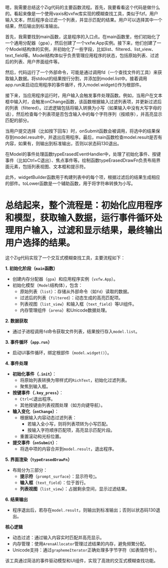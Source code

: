嗯，我需要总结这个Zig代码的主要函数流程。首先，我要看看这个代码是做什么的。看起来像是一个使用vaxis和vxfw库实现的模糊查找工具，类似于fzf。用户输入文本，然后程序会过滤一个列表，并显示匹配的结果。用户可以选择其中一个结果，然后输出到标准输出。

首先，我需要找到main函数，这是程序的入口点。在main函数里，他们初始化了一个通用分配器（gpa），然后创建了一个vxfw.App实例。接下来，他们创建了一个Model结构体的实例，并初始化了一些字段，比如list、filtered、list_view、text_field等。Model结构体似乎负责管理应用程序的状态，包括原始列表、过滤后的列表、用户界面组件等。

然后，代码运行了一个外部命令，可能是通过调用fd（一个查找文件的工具）来获取输入数据。将stdout的结果按行分割，并添加到model.list中。接着调用app.run来启动应用程序的事件循环，传入model.widget()作为根部件。

接下来，当应用程序运行时，用户输入会触发事件处理函数。例如，当用户在文本框中输入时，会触发onChange函数，该函数根据输入过滤列表项，并更新过滤后的列表（filtered）。过滤逻辑包括将输入转换为小写（如果输入中没有大写字母的话），然后检查每个列表项是否包含输入中的每个字符序列（按顺序），并高亮显示匹配的部分。

当用户提交选择（比如按下回车）时，onSubmit函数会被调用，将选中的结果保存到model.result中，并退出应用程序。最后，main函数检查model.result是否有内容，如果有，则输出到标准输出，否则以状态码130退出。

在Model的事件处理函数typeErasedEventHandler中，处理了初始化事件、按键事件（比如Ctrl+C退出）、焦点事件等。绘制函数typeErasedDrawFn负责布局界面元素，包括列表视图、文本框和提示符。

此外，widgetBuilder函数用于构建列表中的每个项，根据过滤后的结果生成相应的部件。toLower函数是一个辅助函数，用于将字符串转换为小写。

总结起来，整个流程是：初始化应用程序和模型，获取输入数据，运行事件循环处理用户输入，过滤和显示结果，最终输出用户选择的结果。
================================================
这个Zig代码实现了一个交互式模糊查找工具，主要流程如下：

**1. 初始化阶段（`main`函数）**
- 创建内存分配器（`gpa`）和应用程序实例（`vxfw.App`）。
- 初始化模型（`Model`结构体），包含：
  - 原始列表（`list`）：存储从外部命令（如`fd`）读取的数据。
  - 过滤后的列表（`filtered`）：动态生成的高亮匹配项。
  - 列表视图（`list_view`）和输入框（`text_field`）等UI组件。
  - 内存管理组件（`arena`）和Unicode数据处理。

**2. 数据获取**
- 通过子进程调用`fd`命令获取文件列表，结果按行存入`model.list`。

**3. 事件循环（`app.run`）**
- 启动UI事件循环，绑定根部件（`model.widget()`）。

**4. 事件处理**
- **初始化事件（`.init`）**：
  - 将原始列表转换为带样式的`RichText`，初始化过滤列表。
  - 聚焦到输入框。
- **按键事件（`.key_press`）**：
  - `Ctrl+C`退出程序。
  - 其他按键由列表视图处理（如方向键导航）。
- **输入变化（`onChange`）**：
  - 根据输入内容动态过滤列表：
    - 若输入全小写，则将列表项转为小写匹配。
    - 按输入字符顺序匹配项，高亮显示匹配片段。
  - 重置滚动和光标位置。
- **提交事件（`onSubmit`）**：
  - 将选中项的内容合并到`model.result`，退出程序。

**5. 界面渲染（`typeErasedDrawFn`）**
- 布局分为三部分：
  - **提示符**（`prompt_surface`）：显示符号``。
  - **输入框**（`text_field`）：位于首行。
  - **列表视图**（`list_view`）：占据剩余空间，显示过滤结果。

**6. 结果输出**
- 程序退出后，若存在`model.result`，则输出到标准输出；否则以状态码130退出。

**核心逻辑**
- 动态过滤：通过输入内容实时匹配并高亮显示。
- 内存管理：使用`ArenaAllocator`管理过滤结果的内存，避免频繁分配。
- Unicode支持：通过`graphemeIterator`正确处理多字节字符（如表情符号）。

该工具通过简洁的事件驱动模型和UI组件，实现了高效的交互式模糊查找功能。